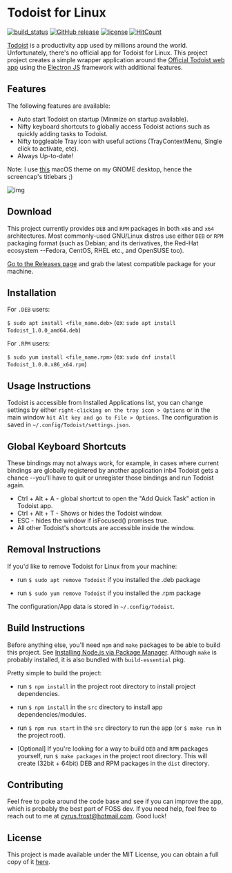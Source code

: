# Todoist for Linux

[![build_status](https://img.shields.io/badge/build-passing-brightgreen.svg)](https://github.com/cyfrost/todoist-linux/releases/latest)
[![GitHub release](https://img.shields.io/badge/current%20release-v1.0-blue.svg)](https://github.com/cyfrost/todoist-linux/releases/latest)
[![license](https://img.shields.io/badge/license-MIT-orange.svg)](https://github.com/cyfrost/easyrun/blob/master/LICENSE)
[![HitCount](http://hits.dwyl.com/cyfrost/todoist-linux.svg)](http://hits.dwyl.com/cyfrost/todoist-linux)

[Todoist](https://todoist.com) is a productivity app used by millions around the world. Unfortunately, there's no official app for Todoist for Linux. This project project creates a simple wrapper application around the [Official Todoist web app](https://todoist.com/app) using the [Electron JS](https://electronjs.org) framework with additional features.

## Features

The following features are available:

  * Auto start Todoist on startup (Minmize on startup available).
  * Nifty keyboard shortcuts to globally access Todoist actions such as quickly adding tasks to Todoist.
  * Nifty toggleable Tray icon with useful actions (TrayContextMenu, Single click to activate, etc).
  * Always Up-to-date!

Note: I use [this](https://www.gnome-look.org/p/1013714/) macOS theme on my GNOME desktop, hence the screencap's titlebars ;)

![img](https://i.imgur.com/yfNZ50m.png)

## Download

This project currently provides `DEB` and `RPM` packages in both `x86` and `x64` architectures. Most commonly-used GNU/Linux distros use either `DEB` or `RPM` packaging format (such as Debian; and its derivatives, the Red-Hat ecosystem --Fedora, CentOS, RHEL etc., and OpenSUSE too).

[Go to the Releases page](https://github.com/cyfrost/todoist-linux/releases) and grab the latest compatible package for your machine.


## Installation

For `.DEB` users:

   `$ sudo apt install <file_name.deb>` (ex: `sudo apt install Todoist_1.0.0_amd64.deb`)

For `.RPM` users:

   `$ sudo yum install <file_name.rpm>` (ex: `sudo dnf install Todoist_1.0.0.x86_x64.rpm`)
   

## Usage Instructions

Todoist is accessible from Installed Applications list, you can change settings by either `right-clicking on the tray icon > Options` or in the main window `hit Alt key and go to File > Options`. The configuration is saved in `~/.config/Todoist/settings.json`.
   
   
## Global Keyboard Shortcuts

These bindings may not always work, for example, in cases where current bindings are globally registered by another application inb4 Todoist gets a chance --you'll have to quit or unregister those bindings and run Todoist again.

* Ctrl + Alt + A - global shortcut to open the "Add Quick Task" action in Todoist app. 
* Ctrl + Alt + T - Shows or hides the Todoist window.
* ESC - hides the window if isFocused() promises true.
* All other Todoist's shortcuts are accessible inside the window.

## Removal Instructions

If you'd like to remove Todoist for Linux from your machine:

* run `$ sudo apt remove Todoist` if you installed the .deb package

* run `$ sudo yum remove Todoist` if you installed the .rpm package

The configuration/App data is stored in `~/.config/Todoist`.


## Build Instructions

Before anything else, you'll need `npm` and `make` packages to be able to build this project. See [Installing Node.js via Package Manager](https://nodejs.org/en/download/package-manager). Although `make` is probably installed, it is also bundled with `build-essential` pkg.

Pretty simple to build the project:

* run `$ npm install` in the project root directory to install project dependencies.

* run `$ npm install` in the `src` directory to install app dependencies/modules.

* run `$ npm run start` in the `src` directory to run the app (or `$ make run` in the project root).

* [Optional] If you're looking for a way to build `DEB` and `RPM` packages yourself, run `$ make packages` in the project root directory. This will create (32bit + 64bit) DEB and RPM packages in the `dist` directory.

## Contributing

Feel free to poke around the code base and see if you can improve the app, which is probably the best part of FOSS dev. If you need help, feel free to reach out to me at [cyrus.frost@hotmail.com](mailto:cyrus.frost@hotmail.com). Good luck!

## License

This project is made available under the MIT License, you can obtain a full copy of it [here](https://opensource.org/licenses/MIT).
